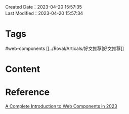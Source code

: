 Created Date：2023-04-20 15:57:35  
Last Modified：2023-04-20 15:57:34

# Tags

#web-components [[../Roval/Articals/好文推荐|好文推荐]]

# Content

# Reference

[A Complete Introduction to Web Components in 2023](https://kinsta.com/blog/web-components/)
